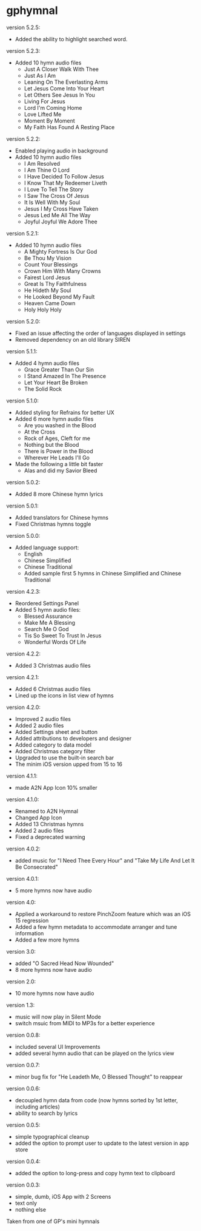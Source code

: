 # gphymnal
version 5.2.5:
- Added the ability to highlight searched word.

version 5.2.3:
- Added 10 hymn audio files
  - Just A Closer Walk With Thee
  - Just As I Am
  - Leaning On The Everlasting Arms
  - Let Jesus Come Into Your Heart
  - Let Others See Jesus In You
  - Living For Jesus
  - Lord I'm Coming Home
  - Love Lifted Me
  - Moment By Moment
  - My Faith Has Found A Resting Place

version 5.2.2:
- Enabled playing audio in background
- Added 10 hymn audio files
  - I Am Resolved
  - I Am Thine O Lord
  - I Have Decided To Follow Jesus
  - I Know That My Redeemer Liveth
  - I Love To Tell The Story
  - I Saw The Cross Of Jesus
  - It Is Well With My Soul
  - Jesus I My Cross Have Taken
  - Jesus Led Me All The Way
  - Joyful Joyful We Adore Thee

version 5.2.1:
- Added 10 hymn audio files
  - A Mighty Fortress Is Our God
  - Be Thou My Vision
  - Count Your Blessings
  - Crown Him With Many Crowns
  - Fairest Lord Jesus
  - Great Is Thy Faithfulness
  - He Hideth My Soul
  - He Looked Beyond My Fault
  - Heaven Came Down
  - Holy Holy Holy

version 5.2.0:
- Fixed an issue affecting the order of languages displayed in settings
- Removed dependency on an old library SIREN

version 5.1.1:
- Added 4 hymn audio files
  - Grace Greater Than Our Sin
  - I Stand Amazed In The Presence
  - Let Your Heart Be Broken
  - The Solid Rock

version 5.1.0:
- Added styling for Refrains for better UX
- Added 6 more hymn audio files
  - Are you washed in the Blood
  - At the Cross
  - Rock of Ages, Cleft for me
  - Nothing but the Blood
  - There is Power in the Blood
  - Wherever He Leads I'll Go
- Made the following a little bit faster
  - Alas and did my Savior Bleed

version 5.0.2:
- Added 8 more Chinese hymn lyrics

version 5.0.1:
- Added translators for Chinese hymns
- Fixed Christmas hymns toggle

version 5.0.0:
- Added language support:
  - English
  - Chinese Simplified
  - Chinese Traditional
  - Added sample first 5 hymns in Chinese Simplified and Chinese Traditional

version 4.2.3:
- Reordered Settings Panel
- Added 5 hymn audio files:
  - Blessed Assurance
  - Make Me A Blessing
  - Search Me O God
  - Tis So Sweet To Trust In Jesus
  - Wonderful Words Of Life
  
version 4.2.2:
- Added 3 Christmas audio files

version 4.2.1:
- Added 6 Christmas audio files
- Lined up the icons in list view of hymns

version 4.2.0:
- Improved 2 audio files
- Added 2 audio files
- Added Settings sheet and button
- Added attributions to developers and designer
- Added category to data model
- Added Christmas category filter
- Upgraded to use the built-in search bar
- The minim iOS version upped from 15 to 16

version 4.1.1:
- made A2N App Icon 10% smaller

version 4.1.0:
- Renamed to A2N Hymnal
- Changed App Icon
- Added 13 Christmas hymns
- Added 2 audio files
- Fixed a deprecated warning

version 4.0.2:
- added music for "I Need Thee Every Hour" and "Take My Life And Let It Be Consecrated"

version 4.0.1:
- 5 more hymns now have audio

version 4.0:
- Applied a workaround to restore PinchZoom feature which was an iOS 15 regression
- Added a few hymn metadata to accommodate arranger and tune information
- Added a few more hymns

version 3.0:
- added "O Sacred Head Now Wounded"
- 8 more hymns now have audio

version 2.0:
- 10 more hymns now have audio

version 1.3:
- music will now play in Silent Mode
- switch msuic from MIDI to MP3s for a better experience

version 0.0.8:
- included several UI Improvements
- added several hymn audio that can be played on the lyrics view

version 0.0.7:
- minor bug fix for "He Leadeth Me, O Blessed Thought" to reappear

version 0.0.6:
- decoupled hymn data from code (now hymns sorted by 1st letter, including articles)
- ability to search by lyrics

version 0.0.5:
- simple typographical cleanup
- added the option to prompt user to update to the latest version in app store

version 0.0.4:
- added the option to long-press and copy hymn text to clipboard

version 0.0.3:
- simple, dumb, iOS App with 2 Screens
- text only
- nothing else

Taken from one of GP's mini hymnals

